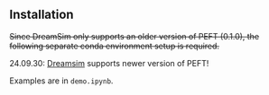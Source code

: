 ## Installation
~~Since DreamSim only supports an older version of PEFT (0.1.0), the following separate conda environment setup is required.~~

24.09.30: [Dreamsim](https://github.com/ssundaram21/dreamsim) supports newer version of PEFT!

Examples are in `demo.ipynb`.